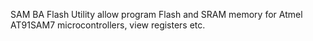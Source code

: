 SAM BA Flash Utility allow program Flash and SRAM memory for Atmel AT91SAM7 microcontrollers, view registers etc.